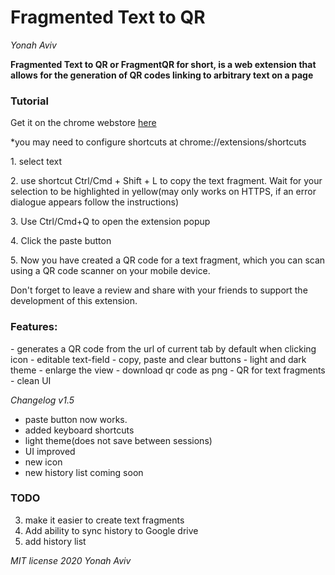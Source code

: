 <h1>Fragmented Text to QR</h1><p>
<em>Yonah Aviv</em>

<b>Fragmented Text to QR or FragmentQR for short, is a web extension that allows for the generation of QR codes linking to arbitrary text on a page</b>

<h3>Tutorial</h3><p>
  Get it on the chrome webstore <a href="https://chrome.google.com/webstore/detail/cabodnfakameckfbbgkciiifempglloj">here</a><P>
*you may need to configure shortcuts at chrome://extensions/shortcuts<p>
1. select text<p>
2. use shortcut Ctrl/Cmd + Shift + L to copy the text fragment. Wait for your selection to be highlighted in yellow(may only works on HTTPS, if an error dialogue appears follow the instructions)<p>
3. Use Ctrl/Cmd+Q to open the extension popup<p>
4. Click the paste button<p>
5. Now you have created a QR code for a text fragment, which you can scan using a QR code scanner on your mobile device.<p>
Don't forget to leave a review and share with your friends to support the development of this extension.

<h3>Features:</h3><p> 
- generates a QR code from the url of current tab by default when clicking icon
- editable text-field 
- copy, paste and clear buttons
- light and dark theme
- enlarge the view
- download qr code as png
- QR for text fragments 
- clean UI
  
<em>Changelog v1.5</em><p>
- paste button now works.
- added keyboard shortcuts
- light theme(does not save between sessions)
- UI improved
- new icon
- new history list coming soon

<h3>TODO</h3><p>

3. make it easier to create text fragments
3. Add ability to sync history to Google drive
4. add history list

<em color="grey">MIT license 2020 Yonah Aviv</em>
